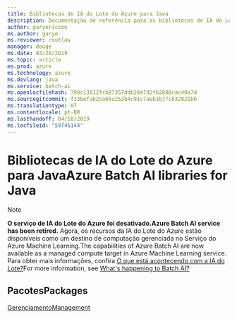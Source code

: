 ```yaml
---
title: Bibliotecas de IA do Lote do Azure para Java
description: Documentação de referência para as bibliotecas de IA do Lote para Java
author: garyericson
ms.author: garye
ms.reviewer: routlaw
manager: douge
ms.date: 03/28/2019
ms.topic: article
ms.prod: azure
ms.technology: azure
ms.devlang: java
ms.service: batch-ai
ms.openlocfilehash: 798c13012fcb87357ddb28e7d2fb2080cac40a7d
ms.sourcegitcommit: f33befab25a66a252b4c91c7aeb1b77cb32821bb
ms.translationtype: HT
ms.contentlocale: pt-BR
ms.lasthandoff: 04/18/2019
ms.locfileid: "59745144"
---
```

# <a name="azure-batch-ai-libraries-for-java"></a><span data-ttu-id="cb713-103">Bibliotecas de IA do Lote do Azure para Java</span><span class="sxs-lookup"><span data-stu-id="cb713-103">Azure Batch AI libraries for Java</span></span>

>[!Note]
><span data-ttu-id="cb713-104">**O serviço de IA do Lote do Azure foi desativado.**</span><span class="sxs-lookup"><span data-stu-id="cb713-104">**Azure Batch AI service has been retired.**</span></span> <span data-ttu-id="cb713-105">Agora, os recursos da IA do Lote do Azure estão disponíveis como um destino de computação gerenciada no Serviço do Azure Machine Learning.</span><span class="sxs-lookup"><span data-stu-id="cb713-105">The capabilities of Azure Batch AI are now available as a managed compute target in Azure Machine Learning service.</span></span> <span data-ttu-id="cb713-106">Para obter mais informações, confira [O que está acontecendo com a IA do Lote?](https://aka.ms/batchai-retirement)</span><span class="sxs-lookup"><span data-stu-id="cb713-106">For more information, see [What's happening to Batch AI?](https://aka.ms/batchai-retirement)</span></span>

## <a name="packages"></a><span data-ttu-id="cb713-107">Pacotes</span><span class="sxs-lookup"><span data-stu-id="cb713-107">Packages</span></span>

[<span data-ttu-id="cb713-108">Gerenciamento</span><span class="sxs-lookup"><span data-stu-id="cb713-108">Management</span></span>](/java/api/overview/azure/batchai/management)